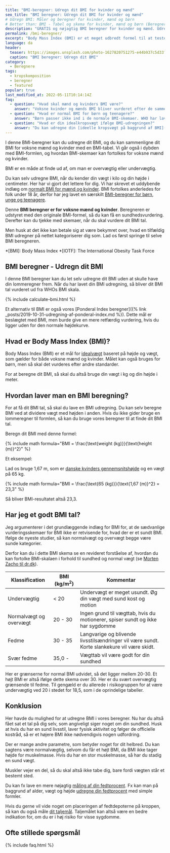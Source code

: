 ```yaml
---
title: "BMI-beregner: Udregn dit BMI for kvinder og mænd"
seo_title: "BMI beregner: Udregn dit BMI for kvinder og mænd"
# Udregn BMI: Måler og beregner for kvinder, mænd og børn
# Better than: BMI - Tabel og skema for kvinder, mænd og børn (Beregner) »
description: "GRATIS og nøjagtig BMI beregner for kvinder og mænd. Udregn dit BMI og sammenlign det med et forbedret BMI skema og tabel. Forstå alle detaljerne i dag!"
permalink: /bmi-beregner/
excerpt: "Body Mass Index (BMI) er et meget udbredt formel til at teste og måle, om du er sund. I denne BMI-beregner kan du udregne dit BMI og vurdere resultatet ud fra en forbedret BMI skala og tabel for voksne mænd og kvinder."
language: da
header:
  teaser: https://images.unsplash.com/photo-1627820751275-e44b937c5d33?ixlib=rb-1.2.1&ixid=MnwxMjA3fDB8MHxzZWFyY2h8NDJ8fG1lYXN1cmVtZW50fGVufDB8fDB8fA%3D%3D&auto=format&fit=crop&h=300&w=400&q=10
  caption: "BMI beregner: Udregn dit BMI"
category:
  - Beregnere
tags:
  - kropskomposition
  - beregner
  - featured
popular: true
last_modified_at: 2022-05-11T10:14:14Z
faq:
  - question: "Hvad skal mænd og kvinders BMI være?"
    answer: "Voksne kvinder og mænds BMI bliver vurderet efter de samme tabeller. Studier har vist, at et sundt BMI ligger i den højere del af 'normalvægt'. Du kan se [BMI-skemaer her](/bmi/)."
  - question: "Hvad er normal BMI for børn og teenagere?"
    answer: "Børn passer ikke ind i de normale BMI-skemaer. WHO har lavet skemaer, hvor du kan vurdere børns BMI. Du kan læse mere om [BMI for børn, unge og teenagere](/bmi-beregner-boern-unge-teenagere/)."
  - question: "Hvad er din idealkropsvægt ifølge BMI-udregningen?"
    answer: "Du kan udregne din [ideelle kropsvægt på baggrund af BMI](/idealvaegt/)."
---
```


I denne BMI-beregner kan du udregne dit BMI, og du kan sammenligne dit BMI for voksne mænd og kvinder med en BMI-tabel. Vi går også i dybden med BMI-formlen, og hvordan BMI-skemaer kan fortolkes for voksne mænd og kvinder.

BMI er en måde at finde ud af, om man er overvægtig eller undervægtig.

Du kan selv udregne BMI, når du kender din vægt i kilo og din højde i centimeter. Her har vi gjort det lettere for dig. Vi har skrevet et uddybende indlæg om [normalt BMI for mænd og kvinder](/bmi/). BMI fortolkes anderledes for folk under 18 år, derfor har jeg lavet en særskilt [BMI-beregner for børn, unge og teenagere](/bmi-beregner-boern-unge-teenagere/).

Denne **BMI beregner er for voksne mænd og kvinder**. Beregneren er udstyret med den originale BMI-formel, så du kan få en sundhedsvurdering. Derefter kan du tjekke med skemaer, når du skal vurdere dit BMI tal.

Men husk at det ikke kan betale sig at være bekymret over, hvad en tilfældig BMI udregner på nettet kategoriserer dig som. Lad os først springe til selve BMI beregneren.

*[BMI]: Body Mass Index
*[IOTF]: The International Obesity Task Force

## BMI beregner - Udregn dit BMI

I denne BMI beregner kan du let selv udregne dit BMI uden at skulle have din lommeregner frem. Når du har lavet din BMI udregning, så bliver dit BMI tal vurderet ud fra WHOs BMI skala.

{% include calculate-bmi.html %}

Et alternativ til BMI er også vores [Ponderal Index beregner]({% link _posts/2019-10-31-udregning-af-ponderal-index.md %}). Dette mål er beslægtet med BMI, men burde give en mere retfærdig vurdering, hvis du ligger uden for den normale højdekurve.

## Hvad er Body Mass Index (BMI)?

Body Mass Index (BMI) er et mål for [idealvægt](/idealvaegt/) baseret på højde og vægt, som gælder for både voksne mænd og kvinder. Målet kan også bruges for børn, men så skal det vurderes efter andre standarder.

For at beregne dit BMI, så skal du altså bruge din vægt i kg og din højde i meter.

## Hvordan laver man en BMI beregning?

For at få dit BMI tal, så skal du lave en BMI udregning. Du kan selv beregne BMI ved at dividere vægt med højden i anden. Hvis du ikke gider bruge en lommeregner til formlen, så kan du bruge vores beregner til at finde dit BMI tal.

Beregn dit BMI med denne formel:

{% include math formula="BMI = \frac{\text{weight (kg)}}{\text{height (m)}^2}" %}

Et eksempel:

Lad os bruge 1,67 m, som er [danske kvinders gennemsnitshøjde](/hvad-er-gennemsnitshoejden-i-danmark/) og en vægt på 65 kg.

{% include math formula="BMI = \frac{\text{65 (kg)}}{\text{1,67 (m)}^2} = 23,3" %}

Så bliver BMI-resultatet altså 23,3.

## Har jeg et godt BMI tal?

Jeg argumenterer i det grundlæggende indlæg for BMI for, at de sædvanlige vurderingsskemaer for BMI ikke er retvisende for, hvad der er et sundt BMI. Ifølge de nyeste studier, så kan normalvægt og overvægt begge være sunde kategorier.

Derfor kan du i dette BMI skema se en revideret forståelse af, hvordan du kan fortolke BMI-skalaen i forhold til sundhed og normal vægt (se [Morten Zacho til dr.dk](https://www.dr.dk/levnu/krop/du-skal-veje-mere-end-du-tror)).

| Klassification  | BMI (kg/m<sup>2</sup>) | Kommentar |
|---------------|------------------------|-|
| Undervægtig   | < 20    | Undervægt er meget usundt. Øg din vægt med sund kost og motion |
| Normalvægt og overvægt  | 20 - 30                | Ingen grund til vægttab, hvis du motionerer, spiser sundt og ikke har sygdomme |
| Fedme         | 30 - 35 | Langvarige og blivende livsstilsændringer vil være sundt. Korte slankekure vil være skidt. |
| Svær fedme    | 35,0 -  | Vægttab vil være godt for din sundhed |

Her er grænserne for normal BMI udvidet, så det ligger mellem 20-30. Et højt BMI er altså ifølge dette skema over 30. Her er du svært overvægtig grænsende til fedme. Til gengæld er du allerede i risikogruppen for at være undervægtig ved 20 i stedet for 18,5, som i de oprindelige tabeller.

## Konklusion

Her havde du mulighed for at udregne BMI i vores beregner. Nu har du altså fået sat et tal på dig selv, som angiveligt siger noget om din sundhed. Husk at hvis du har en sund livsstil, laver fysisk aktivitet og følger de officielle kostråd, så er et højere BMI ikke nødvendigvis nogen udfordring.

Der er mange andre parametre, som betyder noget for dit helbred. Du kan sagtens være normalvægtig, selvom du får et højt BMI, da BMI ikke tager højde for muskelmasse. Hvis du har en stor muskelmasse, så har du stadig en sund vægt.

Muskler vejer en del, så du skal altså ikke tabe dig, bare fordi vægten står et bestemt sted.

Du kan fx lave en mere nøjagtig [måling af din fedtprocent](/maal-fedtprocent/). Fx kan man på baggrund af alder, vægt og højde [udregne din fedtprocent](/artikel/udregning-af-fedtprocent/) med simple formler.

Hvis du gerne vil vide noget om placeringen af fedtdepoterne på kroppen, så kan du også måle [dit taljemål](/taljemaal/). Taljemålet kan altså være en bedre indikation for, om du er i høj risiko for visse sygdomme.

## Ofte stillede spørgsmål

{% include faq.html %}
